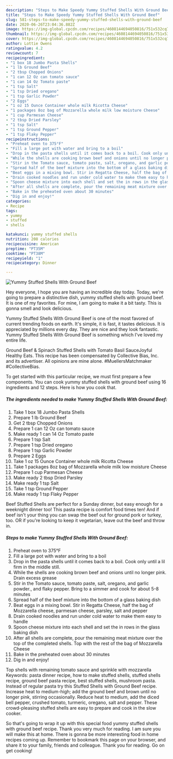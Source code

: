 ```yaml
---
description: "Steps to Make Speedy Yummy Stuffed Shells With Ground Beef"
title: "Steps to Make Speedy Yummy Stuffed Shells With Ground Beef"
slug: 581-steps-to-make-speedy-yummy-stuffed-shells-with-ground-beef
date: 2020-06-26T23:04:36.882Z
image: https://img-global.cpcdn.com/recipes/4608144694050816/751x532cq70/yummy-stuffed-shells-with-ground-beef-recipe-main-photo.jpg
thumbnail: https://img-global.cpcdn.com/recipes/4608144694050816/751x532cq70/yummy-stuffed-shells-with-ground-beef-recipe-main-photo.jpg
cover: https://img-global.cpcdn.com/recipes/4608144694050816/751x532cq70/yummy-stuffed-shells-with-ground-beef-recipe-main-photo.jpg
author: Lottie Owens
ratingvalue: 4.2
reviewcount: 7
recipeingredient:
- "1 box 18 Jumbo Pasta Shells"
- "1 lb Ground Beef"
- "2 tbsp Chopped Onions"
- "1 can 12 Oz can tomato sauce"
- "1 can 14 Oz Tomato paste"
- "1 tsp Salt"
- "1 tsp Dried oregano"
- "1 tsp Garlic Powder"
- "2 Eggs"
- "1 oz 15 Ounce Container whole milk Ricotta Cheese"
- "1 packages 8oz bag of Mozzarella whole milk low moisture Cheese"
- "1 cup Parmesan Cheese"
- "2 tbsp Dried Parsley"
- "1 tsp Salt"
- "1 tsp Ground Pepper"
- "1 tsp Flaky Pepper"
recipeinstructions:
- "Preheat oven to 375°F"
- "Fill a large pot with water and bring to a boil"
- "Drop in the pasta shells until it comes back to a boil. Cook only until a lil firm in the middle still."
- "While the shells are cooking brown beef and onions until no longer pink. Drain excess grease"
- "Stir in the Tomato sauce, tomato paste, salt, oregano, and garlic powder., and flaky pepper. Bring to a simmer and cook for about 5-8 minutes"
- "Spread half of the beef mixture into the bottom of a glass baking dish"
- "Beat eggs in a mixing bowl. Stir in Regatta Cheese, half the bag of Mozzarella cheese, parmesan cheese, parsley, salt and pepper"
- "Drain cooked noodles and run under cold water to make them easy to handle"
- "Spoon cheese mixture into each shell and set the in rows in the glass baking dish"
- "After all shells are complete, pour the remaining meat mixture over the top of the completed shells. Top with the rest of the bag of Mozzarella Cheese"
- "Bake in the preheated oven about 30 minutes"
- "Dig in and enjoy!"
categories:
- Recipe
tags:
- yummy
- stuffed
- shells

katakunci: yummy stuffed shells 
nutrition: 208 calories
recipecuisine: American
preptime: "PT35M"
cooktime: "PT38M"
recipeyield: "1"
recipecategory: Dinner

---
```



![Yummy Stuffed Shells With Ground Beef](https://img-global.cpcdn.com/recipes/4608144694050816/751x532cq70/yummy-stuffed-shells-with-ground-beef-recipe-main-photo.jpg)

Hey everyone, I hope you are having an incredible day today. Today, we're going to prepare a distinctive dish, yummy stuffed shells with ground beef. It is one of my favorites. For mine, I am going to make it a bit tasty. This is gonna smell and look delicious.

Yummy Stuffed Shells With Ground Beef is one of the most favored of current trending foods on earth. It's simple, it is fast, it tastes delicious. It is appreciated by millions every day. They are nice and they look fantastic. Yummy Stuffed Shells With Ground Beef is something which I've loved my entire life.

Ground Beef &amp; Spinach Stuffed Shells with Tomato Basil SauceJoyful Healthy Eats. This recipe has been compensated by Collective Bias, Inc. and its advertiser. All opinions are mine alone. #MuellersMatchmaker #CollectiveBias.


To get started with this particular recipe, we must first prepare a few components. You can cook yummy stuffed shells with ground beef using 16 ingredients and 12 steps. Here is how you cook that.

<!--inarticleads1-->

##### The ingredients needed to make Yummy Stuffed Shells With Ground Beef:

1. Take 1 box 18 Jumbo Pasta Shells
1. Prepare 1 lb Ground Beef
1. Get 2 tbsp Chopped Onions
1. Prepare 1 can 12 Oz can tomato sauce
1. Make ready 1 can 14 Oz Tomato paste
1. Prepare 1 tsp Salt
1. Prepare 1 tsp Dried oregano
1. Prepare 1 tsp Garlic Powder
1. Prepare 2 Eggs
1. Take 1 oz 15 Ounce Container whole milk Ricotta Cheese
1. Take 1 packages 8oz bag of Mozzarella whole milk low moisture Cheese
1. Prepare 1 cup Parmesan Cheese
1. Make ready 2 tbsp Dried Parsley
1. Make ready 1 tsp Salt
1. Take 1 tsp Ground Pepper
1. Make ready 1 tsp Flaky Pepper


Beef Stuffed Shells are perfect for a Sunday dinner, but easy enough for a weeknight dinner too! This pasta recipe is comfort food times ten! And if beef isn&#39;t your thing you can swap the beef out for ground pork or turkey, too. OR if you&#39;re looking to keep it vegetarian, leave out the beef and throw in. 

<!--inarticleads2-->

##### Steps to make Yummy Stuffed Shells With Ground Beef:

1. Preheat oven to 375°F
1. Fill a large pot with water and bring to a boil
1. Drop in the pasta shells until it comes back to a boil. Cook only until a lil firm in the middle still.
1. While the shells are cooking brown beef and onions until no longer pink. Drain excess grease
1. Stir in the Tomato sauce, tomato paste, salt, oregano, and garlic powder., and flaky pepper. Bring to a simmer and cook for about 5-8 minutes
1. Spread half of the beef mixture into the bottom of a glass baking dish
1. Beat eggs in a mixing bowl. Stir in Regatta Cheese, half the bag of Mozzarella cheese, parmesan cheese, parsley, salt and pepper
1. Drain cooked noodles and run under cold water to make them easy to handle
1. Spoon cheese mixture into each shell and set the in rows in the glass baking dish
1. After all shells are complete, pour the remaining meat mixture over the top of the completed shells. Top with the rest of the bag of Mozzarella Cheese
1. Bake in the preheated oven about 30 minutes
1. Dig in and enjoy!


Top shells with remaining tomato sauce and sprinkle with mozzarella Keywords: pasta dinner recipe, how to make stuffed shells, stuffed shells recipe, ground beef pasta recipe, best stuffed shells, mushroom pasta. Instead of regular pasta try this Stuffed Shells with Ground Beef recipe. Increase heat to medium-high; add the ground beef and brown until no longer pink, stirring occasionally. Reduce heat to medium, add the diced bell pepper, crushed tomato, turmeric, oregano, salt and pepper. These crowd-pleasing stuffed shells are easy to prepare and cook in the slow cooker. 

So that's going to wrap it up with this special food yummy stuffed shells with ground beef recipe. Thank you very much for reading. I am sure you will make this at home. There is gonna be more interesting food in home recipes coming up. Remember to bookmark this page on your browser, and share it to your family, friends and colleague. Thank you for reading. Go on get cooking!
